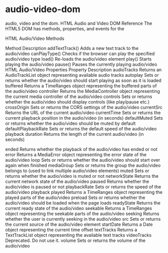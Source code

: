 # audio-video-dom
audio, video and the dom.
HTML Audio and Video DOM Reference
The HTML5 DOM has methods, properties, and events for the <audio> and <video> elements.

HTML Audio/Video Methods

Method	Description
addTextTrack()
Adds a new text track to the audio/video
canPlayType()
Checks if the browser can play the specified audio/video type
load()
Re-loads the audio/video element
play()
Starts playing the audio/video
pause()
Pauses the currently playing audio/video
HTML Audio/Video Properties
Property	Description
audioTracks
Returns an AudioTrackList object representing available audio tracks
autoplay
Sets or returns whether the audio/video should start playing as soon as it is loaded
buffered
Returns a TimeRanges object representing the buffered parts of the audio/video
controller
Returns the MediaController object representing the current media controller of the audio/video
controls
Sets or returns whether the audio/video should display controls (like play/pause etc.)
crossOrigin	Sets or returns the CORS settings of the audio/video
currentSrc
Returns the URL of the current audio/video
currentTime
Sets or returns the current playback position in the audio/video (in seconds)
defaultMuted
Sets or returns whether the audio/video should be muted by default
defaultPlaybackRate
Sets or returns the default speed of the audio/video playback
duration
Returns the length of the current audio/video (in seconds)
	
	
ended
Returns whether the playback of the audio/video has ended or not
error
Returns a MediaError object representing the error state of the audio/video
loop
Sets or returns whether the audio/video should start over again when finished
mediaGroup
Sets or returns the group the audio/video belongs to (used to link multiple audio/video elements)
muted
Sets or returns whether the audio/video is muted or not
networkState
Returns the current network state of the audio/video
paused
Returns whether the audio/video is paused or not
playbackRate
Sets or returns the speed of the audio/video playback
played
Returns a TimeRanges object representing the played parts of the audio/video
preload
Sets or returns whether the audio/video should be loaded when the page loads
readyState
Returns the current ready state of the audio/video
seekable
Returns a TimeRanges object representing the seekable parts of the audio/video
seeking
Returns whether the user is currently seeking in the audio/video
src
Sets or returns the current source of the audio/video element
startDate
Returns a Date object representing the current time offset
textTracks
Returns a TextTrackList object representing the available text tracks
videoTracks
Deprecated. Do not use it.
volume
Sets or returns the volume of the audio/video

